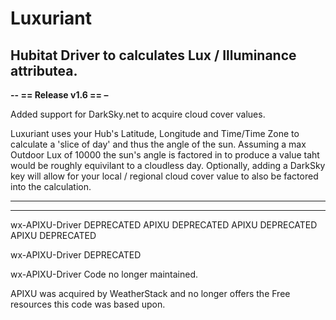 # Luxuriant
<p>
<h2> Hubitat Driver to calculates Lux / Illuminance attributea.</h2>
<p>
<b>-- == Release v1.6 == –</b>
<p>
Added support for DarkSky.net to acquire cloud cover values.
<p>
Luxuriant uses your Hub's Latitude, Longitude and Time/Time Zone to calculate a 'slice of day' and thus
the angle of the sun. Assuming a max Outdoor Lux of 10000 the sun's angle is factored in to produce a value taht would be roughly equivilant to a cloudless day. Optionally, adding a DarkSky key will allow for your local / regional cloud cover value to also be factored into the calculation.
  
<p>
<hr>
<p>
<hr>
wx-APIXU-Driver DEPRECATED  APIXU DEPRECATED  APIXU DEPRECATED  APIXU DEPRECATED 

wx-APIXU-Driver DEPRECATED

wx-APIXU-Driver Code no longer maintained.

APIXU was acquired by WeatherStack and no longer offers the Free resources this code was based upon.
